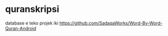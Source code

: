 # quranskripsi
database e teko projek iki https://github.com/SadaqaWorks/Word-By-Word-Quran-Android
